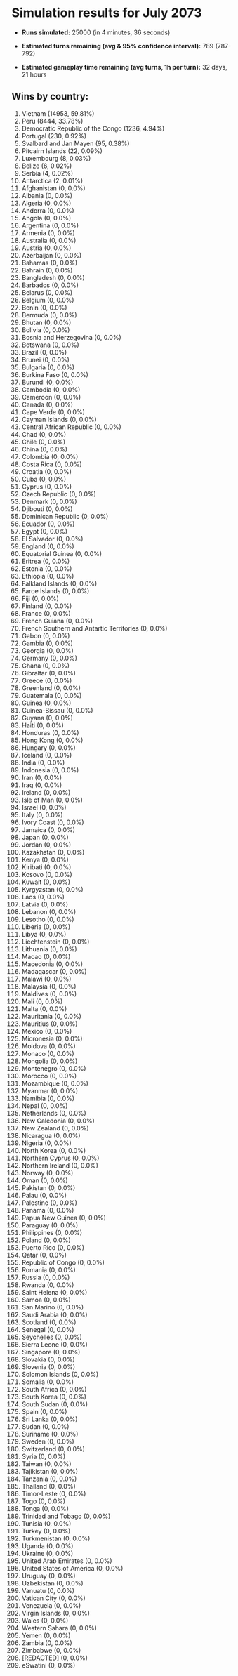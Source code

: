 # Simulation results for July 2073

* **Runs simulated:** 25000 (in 4 minutes, 36 seconds)

* **Estimated turns remaining (avg & 95% confidence interval):** 789 (787-792)

* **Estimated gameplay time remaining (avg turns, 1h per turn):** 32 days, 21 hours

## Wins by country:
1. Vietnam (14953, 59.81%)
2. Peru (8444, 33.78%)
3. Democratic Republic of the Congo (1236, 4.94%)
4. Portugal (230, 0.92%)
5. Svalbard and Jan Mayen (95, 0.38%)
6. Pitcairn Islands (22, 0.09%)
7. Luxembourg (8, 0.03%)
8. Belize (6, 0.02%)
9. Serbia (4, 0.02%)
10. Antarctica (2, 0.01%)
11. Afghanistan (0, 0.0%)
12. Albania (0, 0.0%)
13. Algeria (0, 0.0%)
14. Andorra (0, 0.0%)
15. Angola (0, 0.0%)
16. Argentina (0, 0.0%)
17. Armenia (0, 0.0%)
18. Australia (0, 0.0%)
19. Austria (0, 0.0%)
20. Azerbaijan (0, 0.0%)
21. Bahamas (0, 0.0%)
22. Bahrain (0, 0.0%)
23. Bangladesh (0, 0.0%)
24. Barbados (0, 0.0%)
25. Belarus (0, 0.0%)
26. Belgium (0, 0.0%)
27. Benin (0, 0.0%)
28. Bermuda (0, 0.0%)
29. Bhutan (0, 0.0%)
30. Bolivia (0, 0.0%)
31. Bosnia and Herzegovina (0, 0.0%)
32. Botswana (0, 0.0%)
33. Brazil (0, 0.0%)
34. Brunei (0, 0.0%)
35. Bulgaria (0, 0.0%)
36. Burkina Faso (0, 0.0%)
37. Burundi (0, 0.0%)
38. Cambodia (0, 0.0%)
39. Cameroon (0, 0.0%)
40. Canada (0, 0.0%)
41. Cape Verde (0, 0.0%)
42. Cayman Islands (0, 0.0%)
43. Central African Republic (0, 0.0%)
44. Chad (0, 0.0%)
45. Chile (0, 0.0%)
46. China (0, 0.0%)
47. Colombia (0, 0.0%)
48. Costa Rica (0, 0.0%)
49. Croatia (0, 0.0%)
50. Cuba (0, 0.0%)
51. Cyprus (0, 0.0%)
52. Czech Republic (0, 0.0%)
53. Denmark (0, 0.0%)
54. Djibouti (0, 0.0%)
55. Dominican Republic (0, 0.0%)
56. Ecuador (0, 0.0%)
57. Egypt (0, 0.0%)
58. El Salvador (0, 0.0%)
59. England (0, 0.0%)
60. Equatorial Guinea (0, 0.0%)
61. Eritrea (0, 0.0%)
62. Estonia (0, 0.0%)
63. Ethiopia (0, 0.0%)
64. Falkland Islands (0, 0.0%)
65. Faroe Islands (0, 0.0%)
66. Fiji (0, 0.0%)
67. Finland (0, 0.0%)
68. France (0, 0.0%)
69. French Guiana (0, 0.0%)
70. French Southern and Antartic Territories (0, 0.0%)
71. Gabon (0, 0.0%)
72. Gambia (0, 0.0%)
73. Georgia (0, 0.0%)
74. Germany (0, 0.0%)
75. Ghana (0, 0.0%)
76. Gibraltar (0, 0.0%)
77. Greece (0, 0.0%)
78. Greenland (0, 0.0%)
79. Guatemala (0, 0.0%)
80. Guinea (0, 0.0%)
81. Guinea-Bissau (0, 0.0%)
82. Guyana (0, 0.0%)
83. Haiti (0, 0.0%)
84. Honduras (0, 0.0%)
85. Hong Kong (0, 0.0%)
86. Hungary (0, 0.0%)
87. Iceland (0, 0.0%)
88. India (0, 0.0%)
89. Indonesia (0, 0.0%)
90. Iran (0, 0.0%)
91. Iraq (0, 0.0%)
92. Ireland (0, 0.0%)
93. Isle of Man (0, 0.0%)
94. Israel (0, 0.0%)
95. Italy (0, 0.0%)
96. Ivory Coast (0, 0.0%)
97. Jamaica (0, 0.0%)
98. Japan (0, 0.0%)
99. Jordan (0, 0.0%)
100. Kazakhstan (0, 0.0%)
101. Kenya (0, 0.0%)
102. Kiribati (0, 0.0%)
103. Kosovo (0, 0.0%)
104. Kuwait (0, 0.0%)
105. Kyrgyzstan (0, 0.0%)
106. Laos (0, 0.0%)
107. Latvia (0, 0.0%)
108. Lebanon (0, 0.0%)
109. Lesotho (0, 0.0%)
110. Liberia (0, 0.0%)
111. Libya (0, 0.0%)
112. Liechtenstein (0, 0.0%)
113. Lithuania (0, 0.0%)
114. Macao (0, 0.0%)
115. Macedonia (0, 0.0%)
116. Madagascar (0, 0.0%)
117. Malawi (0, 0.0%)
118. Malaysia (0, 0.0%)
119. Maldives (0, 0.0%)
120. Mali (0, 0.0%)
121. Malta (0, 0.0%)
122. Mauritania (0, 0.0%)
123. Mauritius (0, 0.0%)
124. Mexico (0, 0.0%)
125. Micronesia (0, 0.0%)
126. Moldova (0, 0.0%)
127. Monaco (0, 0.0%)
128. Mongolia (0, 0.0%)
129. Montenegro (0, 0.0%)
130. Morocco (0, 0.0%)
131. Mozambique (0, 0.0%)
132. Myanmar (0, 0.0%)
133. Namibia (0, 0.0%)
134. Nepal (0, 0.0%)
135. Netherlands (0, 0.0%)
136. New Caledonia (0, 0.0%)
137. New Zealand (0, 0.0%)
138. Nicaragua (0, 0.0%)
139. Nigeria (0, 0.0%)
140. North Korea (0, 0.0%)
141. Northern Cyprus (0, 0.0%)
142. Northern Ireland (0, 0.0%)
143. Norway (0, 0.0%)
144. Oman (0, 0.0%)
145. Pakistan (0, 0.0%)
146. Palau (0, 0.0%)
147. Palestine (0, 0.0%)
148. Panama (0, 0.0%)
149. Papua New Guinea (0, 0.0%)
150. Paraguay (0, 0.0%)
151. Philippines (0, 0.0%)
152. Poland (0, 0.0%)
153. Puerto Rico (0, 0.0%)
154. Qatar (0, 0.0%)
155. Republic of Congo (0, 0.0%)
156. Romania (0, 0.0%)
157. Russia (0, 0.0%)
158. Rwanda (0, 0.0%)
159. Saint Helena (0, 0.0%)
160. Samoa (0, 0.0%)
161. San Marino (0, 0.0%)
162. Saudi Arabia (0, 0.0%)
163. Scotland (0, 0.0%)
164. Senegal (0, 0.0%)
165. Seychelles (0, 0.0%)
166. Sierra Leone (0, 0.0%)
167. Singapore (0, 0.0%)
168. Slovakia (0, 0.0%)
169. Slovenia (0, 0.0%)
170. Solomon Islands (0, 0.0%)
171. Somalia (0, 0.0%)
172. South Africa (0, 0.0%)
173. South Korea (0, 0.0%)
174. South Sudan (0, 0.0%)
175. Spain (0, 0.0%)
176. Sri Lanka (0, 0.0%)
177. Sudan (0, 0.0%)
178. Suriname (0, 0.0%)
179. Sweden (0, 0.0%)
180. Switzerland (0, 0.0%)
181. Syria (0, 0.0%)
182. Taiwan (0, 0.0%)
183. Tajikistan (0, 0.0%)
184. Tanzania (0, 0.0%)
185. Thailand (0, 0.0%)
186. Timor-Leste (0, 0.0%)
187. Togo (0, 0.0%)
188. Tonga (0, 0.0%)
189. Trinidad and Tobago (0, 0.0%)
190. Tunisia (0, 0.0%)
191. Turkey (0, 0.0%)
192. Turkmenistan (0, 0.0%)
193. Uganda (0, 0.0%)
194. Ukraine (0, 0.0%)
195. United Arab Emirates (0, 0.0%)
196. United States of America (0, 0.0%)
197. Uruguay (0, 0.0%)
198. Uzbekistan (0, 0.0%)
199. Vanuatu (0, 0.0%)
200. Vatican City (0, 0.0%)
201. Venezuela (0, 0.0%)
202. Virgin Islands (0, 0.0%)
203. Wales (0, 0.0%)
204. Western Sahara (0, 0.0%)
205. Yemen (0, 0.0%)
206. Zambia (0, 0.0%)
207. Zimbabwe (0, 0.0%)
208. [REDACTED] (0, 0.0%)
209. eSwatini (0, 0.0%)
